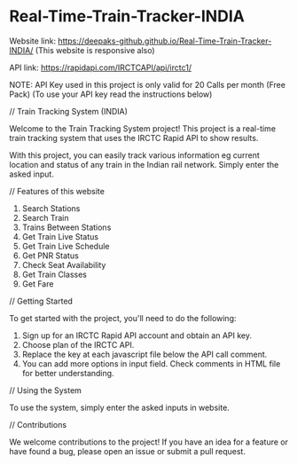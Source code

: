 # Real-Time-Train-Tracker-INDIA

Website link: https://deepaks-github.github.io/Real-Time-Train-Tracker-INDIA/
(This website is responsive also)

API link: https://rapidapi.com/IRCTCAPI/api/irctc1/

NOTE: API Key used in this project is only valid for 20 Calls per month (Free Pack)
(To use your API key read the instructions below)

// Train Tracking System (INDIA)

Welcome to the Train Tracking System project! This project is a real-time train tracking system that uses the IRCTC Rapid API to show results.

With this project, you can easily track various information eg current location and status of any train in the Indian rail network. Simply enter the asked input. 

// Features of this website
1. Search Stations
2. Search Train
3. Trains Between Stations
4. Get Train Live Status
5. Get Train Live Schedule
6. Get PNR Status
7. Check Seat Availability
8. Get Train Classes
9. Get Fare

// Getting Started

To get started with the project, you'll need to do the following:

1. Sign up for an IRCTC Rapid API account and obtain an API key.
2. Choose plan of the IRCTC API.
3. Replace the key at each javascript file below the API call comment.
4. You can add more options in input field. Check comments in HTML file for better understanding.

// Using the System

To use the system, simply enter the asked inputs in website.

// Contributions

We welcome contributions to the project! If you have an idea for a feature or have found a bug, please open an issue or submit a pull request.
